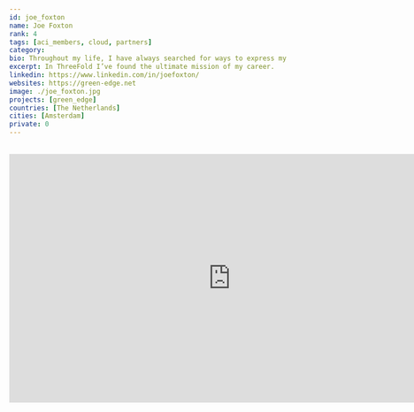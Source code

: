 ```yaml
---
id: joe_foxton
name: Joe Foxton
rank: 4
tags: [aci_members, cloud, partners]
category:
bio: Throughout my life, I have always searched for ways to express my skills and experience for good, from my Emmy-award winning work to democratise TV & Film production, to many years working for a left-wing TV news network, to running a food business accelerator aimed at fixing the broken food system, to hosting music events for charity. In ThreeFold I’ve found the ultimate mission of my career; a chance to truly have an impact on the future of humankind. It feels like my entire career has led up to this point, and I’m thrilled to have finally arrived.
excerpt: In ThreeFold I’ve found the ultimate mission of my career.
linkedin: https://www.linkedin.com/in/joefoxton/
websites: https://green-edge.net
image: ./joe_foxton.jpg
projects: [green_edge]
countries: [The Netherlands]
cities: [Amsterdam]
private: 0
---
```


<BR>

<iframe src="https://player.vimeo.com/video/413130340" width="800" height="450" frameborder="0" allow="autoplay; fullscreen" allowfullscreen></iframe>

<BR>
